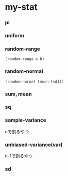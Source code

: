 # my-stat

### pi
### uniform
### random-range
`(random-range a b)`

### random-normal
`(random-normal [mean [sd]])`
### sum, mean
### sq
### sample-variance
nで割るやつ
### unbiased-variance(var)
n-1で割るやつ
### sd
